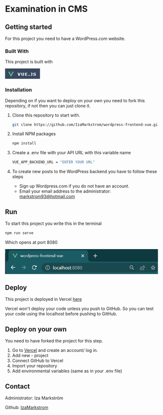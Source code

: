 # Examination in CMS


## Getting started

For this project you need to have a WordPress.com website. 

### Built With

This project is built with 

![Vue](vuejs.jpg)


### Installation
Depending on if you want to deploy on your own you need to fork this repository, if not then you can just clone it.

1. Clone this repository to start with.
   ```bash
   git clone https://github.com/IzaMarkstrom/wordpress-frontend-vue.git
   ```
2. Install NPM packages
   ```bash
   npm install
   ```
3. Create a .env file with your API URL with this variable name
   ```bash
   VUE_APP_BACKEND_URL = "ENTER YOUR URL"
   ```

4. To create new posts to the WordPress backend you have to follow these steps

   * Sign up Wordpress.com if you do not have an account.
   * Email your email address to the administrator: markstrom93@hotmail.com

## Run 
To start this project you write this in the terminal
   ```bash
   npm run serve
   ```
Which opens at port 8080

![localhost](localhost.jpg)

## Deploy
This project is deployed in Vercel [here](https://wordpress-frontend-vue.vercel.app/)

Vercel won't deploy your code unless you push to GitHub. So you can test your code using the localhost before pushing to GitHub.

## Deploy on your own
You need to have forked the project for this step.

1. Go to [Vercel](https://vercel.com/dashboard) and create an account/ log in.
2. Add new - project
3. Connect GitHub to Vercel 
4. Import your repository
5. Add environmental variables (same as in your .env file)



## Contact
Administrator: Iza Markström

Github: [IzaMarkstrom](https://github.com/IzaMarkstrom)